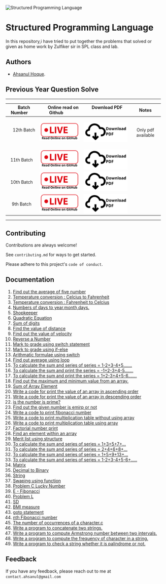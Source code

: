 
![Structured Programming Language](https://github.com/ahsanulhoqueabir/SPL/assets/113261318/92f1f147-0eda-459c-b240-8de9bdb5c112)

# Structured Programming Language

In this repository,i have tried to put together the problems that solved or given as home work by Zulfiker  sir in SPL class and lab.




## Authors

- [Ahsanul Hoque](https://www.facebook.com/MDAhsanulHoqueAbir).

## Previous Year Question Solve
---
|  &nbsp; &nbsp; Batch Number  &nbsp; &nbsp; | &nbsp; &nbsp; &nbsp;  Online read on Github &nbsp; &nbsp; &nbsp; | &nbsp; &nbsp; &nbsp;  Download PDF &nbsp; &nbsp; &nbsp; | Notes |
|:----------:|:----------:|:----------:| :----------:|
| &nbsp; &nbsp; 12th Batch &nbsp; &nbsp; |&nbsp; &nbsp; &nbsp;  <img src="https://github.com/ahsanulhoqueabir/Resources/blob/main/Read%20online.svg"> &nbsp; &nbsp; &nbsp; | &nbsp; &nbsp; &nbsp;  <img src="https://github.com/ahsanulhoqueabir/Resources/blob/main/Download.svg"> &nbsp; &nbsp; &nbsp; | Only pdf available |
| 11th Batch | <img src="https://github.com/ahsanulhoqueabir/Resources/blob/main/Read%20online.svg"> | <img src="https://github.com/ahsanulhoqueabir/Resources/blob/main/Download.svg"> |
| 10th Batch | <img src="https://github.com/ahsanulhoqueabir/Resources/blob/main/Read%20online.svg"> | <img src="https://github.com/ahsanulhoqueabir/Resources/blob/main/Download.svg"> |
| 9th Batch | <img src="https://github.com/ahsanulhoqueabir/Resources/blob/main/Read%20online.svg"> | <img src="https://github.com/ahsanulhoqueabir/Resources/blob/main/Download.svg"> |

---

<!-- <a href="https://github.com/ahsanulhoqueabir"><img src="https://github.com/ahsanulhoqueabir/Resources/blob/main/Read%20online.svg" alt="Read Online" width="130" height="80"></a> &nbsp; &nbsp; &nbsp; <a href="https://github.com/ahsanulhoqueabir"><img src="https://github.com/ahsanulhoqueabir/Resources/blob/main/Download.svg" alt="Read Online" width="130" height="80"></a> -->

## Contributing

Contributions are always welcome!

See `contributing.md` for ways to get started.

Please adhere to this project's `code of conduct`.


## Documentation

1. [Find out the average of five number](https://github.com/ahsanulhoqueabir/SPL/blob/main/1.%20Average.c)
2. [Temperature conversion : Celcius to Fahrenheit ](https://github.com/ahsanulhoqueabir/SPL/blob/main/02.1%20temperature%20conversion.c)
3. [Temperature conversion : Fahrenheit to Celcius](https://github.com/ahsanulhoqueabir/SPL/blob/main/02.2%20tempareture%20conversion.c)
4. [Numbers of days to year,month,days.](https://github.com/ahsanulhoqueabir/SPL/blob/main/03.%20Number%20of%20days.c)
5. [Shopkeeper](https://github.com/ahsanulhoqueabir/SPL/blob/main/04.%20Shopkeeper.c)
6. [Quadratic Equation](https://github.com/ahsanulhoqueabir/SPL/blob/main/05.%20quadratic%20equation.c)
7. [Sum of digits](https://github.com/ahsanulhoqueabir/SPL/blob/main/06.%20Sum%20of%20digits.c)
8. [Find the value of distance](https://github.com/ahsanulhoqueabir/SPL/blob/main/07.1%20Find%20the%20value%20of%20distance.c)
9. [Find out the value of velocity](https://github.com/ahsanulhoqueabir/SPL/blob/main/07.2%20Find%20out%20the%20value%20of%20v.c)
10. [Reverse a Number](https://github.com/ahsanulhoqueabir/SPL/blob/main/08.%20Reverse%20Number.c)
11. [Mark to grade using switch statement](https://github.com/ahsanulhoqueabir/SPL/blob/main/09.%20Mark%20to%20grade%20using%20switch%20statement.c)
12. [Mark to grade using if-else](https://github.com/ahsanulhoqueabir/SPL/blob/main/09.1%20Mark%20to%20grade%20using%20if-else.c)
13. [Arithmatic formulae using switch](https://github.com/ahsanulhoqueabir/SPL/blob/main/10.%20Arithmatic%20formulae%20using%20switch.c)
14. [Find out average using loop](https://github.com/ahsanulhoqueabir/SPL/blob/main/11.%20Find%20out%20average%20using%20loop.c)
15. [To calculate the sum and series of series = 1-2+3-4+5…….](https://github.com/ahsanulhoqueabir/SPL/blob/main/12.%20series%201.c)
16. [To calculate the sum and print the series = -1+2-3+4-5…….](https://github.com/ahsanulhoqueabir/SPL/blob/main/13.%20Series%202.c)
17. [To calculate the sum and print the series = 1+2-3+4+5-6…….](https://github.com/ahsanulhoqueabir/SPL/blob/main/14.%20Series%203.c)
18. [Find out the maximum and minimum value from an array.](https://github.com/ahsanulhoqueabir/SPL/blob/main/15.%20max%20and%20min%20value%20of%20an%20array.c)
19. [Sum of Array Element](https://github.com/ahsanulhoqueabir/SPL/blob/main/16.%20Sum%20of%20array%20element.c)
20. [Write a code for print the value of an array in ascending order](https://github.com/ahsanulhoqueabir/SPL/blob/main/17.%20Ascending%20order%20of%20an%20array.c)
21. [Write a code for print the value of an array in descending order](https://github.com/ahsanulhoqueabir/SPL/blob/main/18.%20descending%20order%20of%20an%20array.c)
22. [is the number is prime?](https://github.com/ahsanulhoqueabir/SPL/blob/main/19.%20Is%20the%20number%20is%20prime.c)
23. [Find out the given number is emirp or not](https://github.com/ahsanulhoqueabir/SPL/blob/main/20.%20emirp%20number.c)
24. [Write a code to print fibonacci number](https://github.com/ahsanulhoqueabir/SPL/blob/main/21.%20fibonacci%20number.c)
25. [Write a code to print multiplication table without using array](https://github.com/ahsanulhoqueabir/SPL/blob/main/22.%20Multiplication%20Table(without%20array).c)
26. [Write a code to print multiplication table using array](https://github.com/ahsanulhoqueabir/SPL/blob/main/23.%20Multiplication%20table%20using%20array.c)
27. [Factorial number print](https://github.com/ahsanulhoqueabir/SPL/blob/main/24.%20factorial.c)
28. [Find an element within an array](https://github.com/ahsanulhoqueabir/SPL/blob/main/25.%20Find%20an%20element%20within%20an%20array.c)
29. [Merit list using structure](https://github.com/ahsanulhoqueabir/SPL/blob/main/26.%20Merit%20list%20using%20structure.c)
30. [To calculate the sum and series of series = 1+3+5+7+...](https://github.com/ahsanulhoqueabir/SPL/blob/main/27.%20Series.c)
31. [To calculate the sum and series of series = 2+4+6+8+...](https://github.com/ahsanulhoqueabir/SPL/blob/main/28.%20Series.c)
32. [To calculate the sum and series of series = 1+5+9+13+...](https://github.com/ahsanulhoqueabir/SPL/blob/main/29.%20Series.c)
33. [To calculate the sum and series of series = 1-2+3-4+5-6+.....](https://github.com/ahsanulhoqueabir/SPL/blob/main/30.%20Series.c)
34. [Matrix](https://github.com/ahsanulhoqueabir/SPL/blob/main/31.%20Matrix.c)
35. [Decimal to Binary](https://github.com/ahsanulhoqueabir/SPL/blob/main/32.%20Decimal%20to%20Binary.c)
36. [String](https://github.com/ahsanulhoqueabir/SPL/blob/main/15th%20May.c)
37. [Swaping using function](https://github.com/ahsanulhoqueabir/SPL/blob/main/33.%20Swaping%20using%20function.c)
38. [Problem C Lucky Number](https://github.com/ahsanulhoqueabir/SPL/blob/main/34.%20Problem%20C%20Lucky%20Number.c)
39. [E - Fibonacci](https://github.com/ahsanulhoqueabir/SPL/blob/main/35.%20E%20-%20Fibonacci.c)
40. [Problem L](https://github.com/ahsanulhoqueabir/SPL/blob/main/36.%20Problem%20L.c)
41. [SD](https://github.com/ahsanulhoqueabir/SPL/blob/main/37.%20SD.c)
42. [BMI measure](https://github.com/ahsanulhoqueabir/SPL/blob/main/38.%20BMI%20measure.c)
43.  [goto statement](https://github.com/ahsanulhoqueabir/SPL/blob/main/39.goto.c)
44.  [nth Fibonacci number](https://github.com/ahsanulhoqueabir/SPL/blob/main/40.%20nth%20Fibonacci%20number.c)
45.  [The number of occurrences of a character.c](https://github.com/ahsanulhoqueabir/SPL/blob/main/41.%20the%20number%20of%20occurrences.c)
46.  [Write a program to concatenate two strings.](https://github.com/ahsanulhoqueabir/SPL/blob/main/42.%20Write%20a%20program%20to%20concatenate%20two%20strings..c)
47. [Write a program to compute Armstrong number between two intervals.](https://github.com/ahsanulhoqueabir/SPL/blob/main/43.%20Write%20a%20program%20to%20compute%20Armstrong%20number%20between%20two%20intervals.c)
48. [Write a program to compute the frequency of character in a string.](https://github.com/ahsanulhoqueabir/SPL/blob/main/44.%20Write%20a%20program%20to%20compute%20the%20frequency%20of%20character%20in%20a%20string.c)
49. [Write a program to check a string whether it is palindrome or not.](https://github.com/ahsanulhoqueabir/SPL/blob/main/45.%20Write%20a%20program%20to%20check%20a%20string%20whether%20it%20is%20palindrome%20or%20not.c)




## Feedback

If you have any feedback, please reach out to me at `contact.ahsanul@gmail.com`

